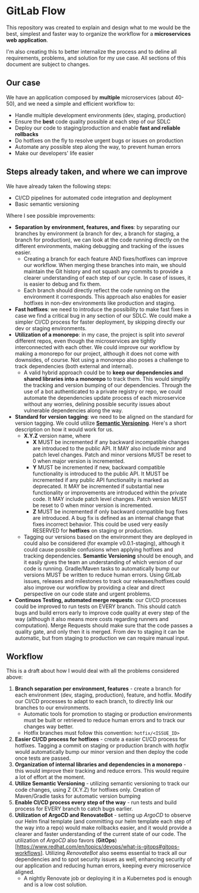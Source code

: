 # GitLab Flow

This repository was created to explain and design what to me would be the best, simplest and faster way
to organize the workflow for a **microservices web application**.

I'm also creating this to better internalize the process and to deline all requirements, problems, and
solution for my use case. All sections of this document are subject to changes.

## Our case

We have an application composed by **multiple** microservices (about 40-50), and we need a simple and efficient
workflow to:

- Handle multiple development environments (dev, staging, production)
- Ensure the **best** code quality possible at each step of our SDLC
- Deploy our code to staging/production and enable **fast and reliable rollbacks**
- Do hotfixes on the fly to resolve urgent bugs or issues on production
- Automate any possible step along the way, to prevent human errors
- Make our developers' life easier

## Steps already taken, and where we can improve

We have already taken the following steps:

- CI/CD pipelines for automated code integration and deployment
- Basic semantic versioning

Where I see possible improvements:

- **Separation by environment, features, and fixes**: by separating our branches by environment (a branch for dev, a branch
  for staging, a branch for production), we can look at the code running directly on the different environments,
  making debugging and tracking of the issues easier.
  - Creating a branch for each feature AND fixes/hotfixes can improve our workflow. When merging these branches into main,
    we should maintain the Git history and not squash any commits to provide a clearer understanding of each step of our cycle.
    In case of issues, it is easier to debug and fix them.
  - Each branch should directly reflect the code running on the environment it corresponds. This approach also enables
    for easier hotfixes in non-dev environments like production and staging.
- **Fast hotfixes**: we need to introduce the possibility to make fast fixes in case we find a critical bug in any section of our SDLC.
  We could make a simpler CI/CD process for faster deployment, by skipping directly our dev or staging environments.
- **Utilization of a monorepo**: in my case, the project is split into _several_ different repos, even though the microservices
  are tightly interconnected with each other. We could improve our workflow by making a monorepo for our project, although it does
  not come with downsides, of course. Not using a monorepo also poses a challenge to track dependencies (both external and internal).
  - A valid hybrid approach could be to **keep our dependencies and shared libraries into a monorepo** to track them. This would simplify
    the tracking and version bumping of our dependencies. Through the use of a bot authenticated to a private registry or repo,
    we could automate the dependencies update process of each microservice without any worries, delining possible security issues
    about vulnerable dependencies along the way.
- **Standard for version tagging**: we need to be aligned on the standard for version tagging. We could utilize
  [**Semantic Versioning**](https://semver.org/). Here's a short description on how it would work for us.
  - **X.Y.Z** version name, where
    - **X** MUST be incremented if any backward incompatible changes are introduced to the public API. It MAY also include minor and patch level changes. Patch and minor versions MUST be reset to 0 when major version is incremented.
    - **Y** MUST be incremented if new, backward compatible functionality is introduced to the public API. It MUST be incremented if any public API functionality is marked as deprecated. It MAY be incremented if substantial new functionality or improvements are introduced within the private code. It MAY include patch level changes. Patch version MUST be reset to 0 when minor version is incremented.
    - **Z** MUST be incremented if only backward compatible bug fixes are introduced. A bug fix is defined as an internal change that fixes incorrect behavior.
      This could be used very easily RESERVED for **hotfixes** on staging or production.
  - Tagging our versions based on the environment they are deployed in could also be considered (for example v0.0.1-staging), although it could cause possible
    confusions when applying hotfixes and tracking dependencies. **Semantic Versioning** should be enough, and it easily gives the team an understanding of
    which version of our code is running. Gradle/Maven tasks to automatically bump our versions MUST be written to reduce human errors.
    Using GitLab issues, releases and milestones to track our releases/hotfixes could also improve our workflow by providing a clear and direct perspective on our
    code state and urgent problems.
- **Continuos Testing, automated merge requests**: our CI/CD processes could be improved to run tests on EVERY branch. This should catch bugs and build errors early
  to improve code quality at every step of the way (although it also means more costs regarding runners and computation). Merge Requests should make sure that
  the code passes a quality gate, and only then it is merged. From dev to staging it can be automatic, but from staging to production we can require manual input.

## Workflow

This is a draft about how I would deal with all the problems considered above:

1. **Branch separation per environment, features** - create a branch for each environment (dev, staging, production), feature, and hotfix.
   Modify our CI/CD processes to adapt to each branch, to directly link our branches to our environments.
   - Automatic tools for promotion to staging or production environments must be built or retrieved to reduce human errors and to track our changes way better.
   - Hotfix branches must follow this convention: `hotfix/<ISSUE_ID>`
2. **Easier CI/CD process for hotfixes** - create a easier CI/CD process for hotfixes. Tagging a commit on staging or production branch with _hotfix_ would automatically
   bump our minor version and then deploy the code once tests are passed.
3. **Organization of internal libraries and dependencies in a monorepo** - this would improve their tracking and reduce errors. This would require a lot of effort at the moment.
4. **Utilize Semantic Versioning** - utilizing semantic versioning to track our code changes, using Z (X.Y.Z) for hotfixes only. Creation of Maven/Gradle tasks for automatic version bumping
5. **Enable CI/CD process every step of the way** - run tests and build process for EVERY branch to catch bugs earlier.
6. **Utilization of ArgoCD and RenovateBot** - setting up _ArgoCD_ to observe our Helm final template (and committing our
   helm template each step of the way into a repo) would make rollbacks easier, and it would provide a clearer and faster understanding of the current state
   of our code. The utilization of _ArgoCD_ also favors (**GitOps**)[https://www.redhat.com/en/topics/devops/what-is-gitops#gitops-workflows].
   Utilizing _RenovateBot_ also seems essential to track all our dependencies and to spot security issues as well,
   enhancing security of our application and reducing human errors, keeping every microservice aligned.
   - A nightly Renovate job or deploying it in a Kubernetes pod is enough and is a low cost solution.

